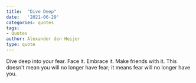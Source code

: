 ```yaml
---
title:  "Dive Deep"
date:   '2021-06-29'
categories: quotes
tags:
- Quotes
author: Alexander den Heijer
type: quote
---
```


Dive deep into your fear. Face it. Embrace it. Make friends with it. This doesn't mean you will no longer have fear; it means fear will no longer have you.
